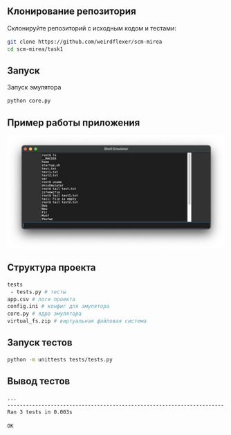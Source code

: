 ## Клонирование репозитория
Склонируйте репозиторий с исходным кодом и тестами:
```bash
git clone https://github.com/weirdflexer/scm-mirea
cd scm-mirea/task1
```

## Запуск
Запуск эмулятора
```bash
python core.py
```

## Пример работы приложения
![alt text](image.png)

## Структура проекта
```bash
tests
 - tests.py # тесты
app.csv # логи проекта
config.ini # конфиг для эмулятора
core.py # ядро эмулятора
virtual_fs.zip # виртуальная файловая система
```

## Запуск тестов
```bash
python -m unittests tests/tests.py
```

## Вывод тестов
```
...
----------------------------------------------------------------------
Ran 3 tests in 0.003s

OK
```